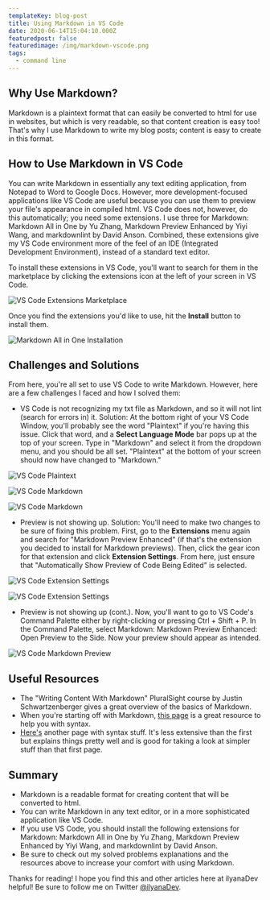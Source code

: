 ```yaml
---
templateKey: blog-post
title: Using Markdown in VS Code
date: 2020-06-14T15:04:10.000Z
featuredpost: false
featuredimage: /img/markdown-vscode.png
tags:
  - command line
---
```


Why Use Markdown?
--

Markdown is a plaintext format that can easily be converted to html for use in websites, but which is very readable, so that content creation is easy too! That's why I use Markdown to write my blog posts; content is easy to create in this format.

How to Use Markdown in VS Code
--

You can write Markdown in essentially any text editing application, from Notepad to Word to Google Docs. However, more development-focused applications like VS Code are useful because you can use them to preview your file's appearance in compiled html. VS Code does not, however, do this automatically; you need some extensions. I use three for Markdown: Markdown All in One by Yu Zhang, Markdown Preview Enhanced by Yiyi Wang, and markdownlint by David Anson. Combined, these extensions give my VS Code environment more of the feel of an IDE (Integrated Development Environment), instead of a standard text editor.

To install these extensions in VS Code, you'll want to search for them in the marketplace by clicking the extensions icon at the left of your screen in VS Code.

![VS Code Extensions Marketplace](/img/vscode-extensions-marketplace.png "VS Code Extensions Marketplace")

Once you find the extensions you'd like to use, hit the **Install** button to install them.

![Markdown All in One Installation](/img/markdown-allinone-extension.png "Markdown All in One Installation")

Challenges and Solutions
-

From here, you're all set to use VS Code to write Markdown. However, here are a few challenges I faced and how I solved them:

* VS Code is not recognizing my txt file as Markdown, and so it will not lint (search for errors in) it. Solution: At the bottom right of your VS Code Window, you'll probably see the word "Plaintext" if you're having this issue. Click that word, and a **Select Language Mode** bar pops up at the top of your screen. Type in "Markdown" and select it from the dropdown menu, and you should be all set. "Plaintext" at the bottom of your screen should now have changed to "Markdown."

![VS Code Plaintext](/img/vscode-plaintext.png "VS Code Plaintext")

![VS Code Markdown](/img/vscode-selectmarkdown.png "VS Code Markdown")

![VS Code Markdown](/img/vscode-markdown.png "VS Code Markdown")

* Preview is not showing up. Solution: You'll need to make two changes to be sure of fixing this problem. First, go to the **Extensions** menu again and search for "Markdown Preview Enhanced" (if that's the extension you decided to install for Markdown previews). Then, click the gear icon for that extension and click **Extension Settings**. From here, just ensure that "Automatically Show Preview of Code Being Edited" is selected.

![VS Code Extension Settings](/img/vscode-extension-settings.png "VS Code Extension Settings")

![VS Code Extension Settings](/img/vscode-extension-autopreview.png "VS Code Extension Settings")

* Preview is not showing up (cont.). Now, you'll want to go to VS Code's Command Palette either by right-clicking or pressing Ctrl + Shift + P. In the Command Palette, select Markdown: Markdown Preview Enhanced: Open Preview to the Side. Now your preview should appear as intended.

![VS Code Markdown Preview](/img/vscode-markdown-preview.png "VS Code Markdown Preview")

Useful Resources
--

* The "Writing Content With Markdown" PluralSight course by Justin Schwartzenberger gives a great overview of the basics of Markdown.
* When you're starting off with Markdown, [this page](https://www.markdownguide.org/basic-syntax/#links) is a great resource to help you with syntax.
* [Here's](https://css-tricks.com/little-stuff-markdown-always-forget-google/) another page with syntax stuff. It's less extensive than the first but explains things pretty well and is good for taking a look at simpler stuff than that first page.

Summary
--

* Markdown is a readable format for creating content that will be converted to html.
* You can write Markdown in any text editor, or in a more sophisticated application like VS Code.
* If you use VS Code, you should install the following extensions for Markdown: Markdown All in One by Yu Zhang, Markdown Preview Enhanced by Yiyi Wang, and markdownlint by David Anson.
* Be sure to check out my solved problems explanations and the resources above to increase your comfort with using Markdown.

Thanks for reading! I hope you find this and other articles here at ilyanaDev helpful! Be sure to follow me on Twitter [@ilyanaDev](https://twitter.com/ilyanaDev).
